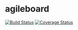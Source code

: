 # agileboard
[![Build Status](https://secure.travis-ci.org/lotsabackscatter/agileboard.png?branch=master)](https://travis-ci.org/lotsabackscatter/agileboard)
[![Coverage Status](https://coveralls.io/repos/lotsabackscatter/agileboard/badge.svg?branch=master)](https://coveralls.io/r/lotsabackscatter/agileboard/?branch=master)

